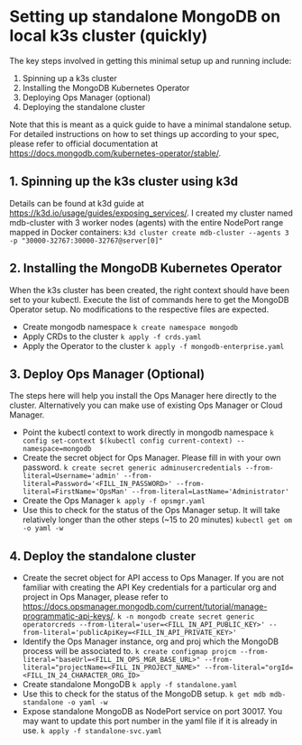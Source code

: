 # Setting up standalone MongoDB on local k3s cluster (quickly)
The key steps involved in getting this minimal setup up and running include:
1. Spinning up a k3s cluster
2. Installing the MongoDB Kubernetes Operator
3. Deploying Ops Manager (optional)
4. Deploying the standalone cluster

Note that this is meant as a quick guide to have a minimal standalone setup. For detailed instructions on how to set things up according to your spec, please refer to official documentation at https://docs.mongodb.com/kubernetes-operator/stable/.

## 1. Spinning up the k3s cluster using k3d
Details can be found at k3d guide at https://k3d.io/usage/guides/exposing_services/.
I created my cluster named mdb-cluster with 3 worker nodes (agents) with the entire NodePort range mapped in Docker containers:
`k3d cluster create mdb-cluster --agents 3 -p "30000-32767:30000-32767@server[0]"`

## 2. Installing the MongoDB Kubernetes Operator
When the k3s cluster has been created, the right context should have been set to your kubectl. Execute the list of commands here to get the MongoDB Operator setup. No modifications to the respective files are expected.
* Create mongodb namespace
`k create namespace mongodb`
* Apply CRDs to the cluster
`k apply -f crds.yaml`
* Apply the Operator to the cluster
`k apply -f mongodb-enterprise.yaml`

## 3. Deploy Ops Manager (Optional)
The steps here will help you install the Ops Manager here directly to the cluster. Alternatively you can make use of existing Ops Manager or Cloud Manager.
* Point the kubectl context to work directly in mongodb namespace
`k config set-context $(kubectl config current-context) --namespace=mongodb`
* Create the secret object for Ops Manager. Please fill in with your own password.
`k create secret generic adminusercredentials --from-literal=Username='admin' --from-literal=Password='<FILL_IN_PASSWORD>' --from-literal=FirstName='OpsMan' --from-literal=LastName='Administrator'`
* Create the Ops Manager
`k apply -f opsmgr.yaml`
* Use this to check for the status of the Ops Manager setup. It will take relatively longer than the other steps (~15 to 20 minutes)
`kubectl get om -o yaml -w`

## 4. Deploy the standalone cluster
* Create the secret object for API access to Ops Manager. If you are not familiar with creating the API Key credentials for a particular org and project in Ops Manager, please refer to https://docs.opsmanager.mongodb.com/current/tutorial/manage-programmatic-api-keys/.
`k -n mongodb create secret generic operatorcreds --from-literal='user=<FILL_IN_API_PUBLIC_KEY>' --from-literal='publicApiKey=<FILL_IN_API_PRIVATE_KEY>'`
* Identify the Ops Manager instance, org and proj which the MongoDB process will be associated to.
`k create configmap projcm --from-literal="baseUrl=<FILL_IN_OPS_MGR_BASE_URL>" --from-literal="projectName=<FILL_IN_PROJECT_NAME>" --from-literal="orgId=<FILL_IN_24_CHARACTER_ORG_ID>`
* Create standalone MongoDB
`k apply -f standalone.yaml`
* Use this to check for the status of the MongoDB setup.
`k get mdb mdb-standalone -o yaml -w`
* Expose standalone MongoDB as NodePort service on port 30017. You may want to update this port number in the yaml file if it is already in use.
`k apply -f standalone-svc.yaml`


